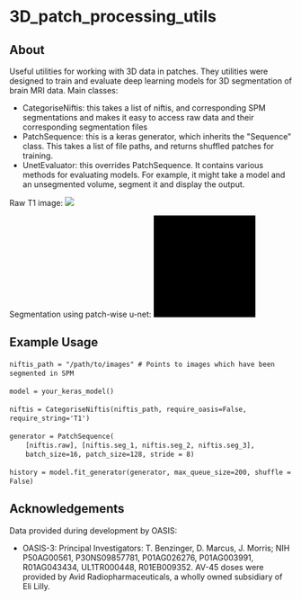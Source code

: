 
# 3D_patch_processing_utils
## About

Useful utilities for working with 3D data in patches. They utilities were designed to train and evaluate deep learning models for 3D segmentation of brain MRI data. Main classes:
 - CategoriseNiftis: this takes a list of niftis, and corresponding SPM segmentations and makes it easy to access raw data and their corresponding segmentation files
 - PatchSequence: this is a keras generator, which inherits the "Sequence" class. This takes a list of file paths, and returns shuffled patches for training.
 - UnetEvaluator: this overrides PatchSequence. It contains various methods for evaluating models. For example, it might take a model and an unsegmented volume, segment it and display the output.

Raw T1 image:
![](raw_image.gif)

Segmentation using patch-wise u-net:
![](unet_segmentation.gif)

## Example Usage

    niftis_path = "/path/to/images" # Points to images which have been segmented in SPM 
    
    model = your_keras_model()
    
    niftis = CategoriseNiftis(niftis_path, require_oasis=False, require_string='T1')
    
    generator = PatchSequence(
        [niftis.raw], [niftis.seg_1, niftis.seg_2, niftis.seg_3], 
        batch_size=16, patch_size=128, stride = 8)
        
    history = model.fit_generator(generator, max_queue_size=200, shuffle = False)


## Acknowledgements
Data provided during development by OASIS:
* OASIS-3: Principal Investigators: T. Benzinger, D. Marcus, J. Morris; NIH P50AG00561, P30NS09857781, P01AG026276, P01AG003991, R01AG043434, UL1TR000448, R01EB009352. AV-45 doses were provided by Avid Radiopharmaceuticals, a wholly owned subsidiary of Eli Lilly.